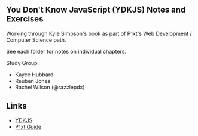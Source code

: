 You Don't Know JavaScript (YDKJS) Notes and Exercises
---

Working through Kyle Simpson's book as part of P1xt's Web Development / Computer Science path.

See each folder for notes on individual chapters.

Study Group:
- Kayce Hubbard
- Reuben Jones
- Rachel Wilson (@razzlepdx)

Links
---
- [YDKJS](https://github.com/getify/You-Dont-Know-JS)
- [P1xt Guide](https://forum.freecodecamp.com/t/computer-guide-web-development-with-computer-science-foundations-comprehensive-path/64516)




